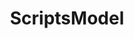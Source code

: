 ---
title: ScriptsModel
taxonomy:
    category:
        - docs
visible: true
highlight:
    enabled: false
---